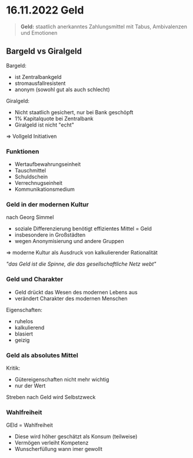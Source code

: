 # 16.11.2022 Geld

> **Geld:** staatlich anerkanntes Zahlungsmittel mit Tabus, Ambivalenzen und Emotionen

## Bargeld vs Giralgeld

Bargeld:

- ist Zentralbankgeld
- stromausfallresistent
- anonym (sowohl gut als auch schlecht)

Giralgeld:

- Nicht staatlich gesichert, nur bei Bank geschöpft
- 1% Kapitalquote bei Zentralbank
- Giralgeld ist nicht "echt"

=> Vollgeld Initiativen

### Funktionen

- Wertaufbewahrungseinheit
- Tauschmittel
- Schuldschein
- Verrechnugseinheit
- Kommunikationsmedium



### Geld in der modernen Kultur

nach Georg Simmel

- soziale Differenzierung benötigt effizientes Mittel = Geld
- insbesondere in Großstädten 
- wegen Anonymisierung und andere Gruppen

=> moderne Kultur als Ausdruck von kalkulierender Rationalität

*"das Geld ist die Spinne, die das gesellschaftliche Netz webt"*

### Geld und Charakter

- Geld drückt das Wesen des modernen Lebens aus
- verändert Charakter des modernen Menschen

Eigenschaften:

- ruhelos
- kalkulierend
- blasiert
- geizig

### Geld als absolutes Mittel

Kritik:

- Gütereigenschaften nicht mehr wichtig 
- nur der Wert

Streben nach Geld wird Selbstzweck

### Wahlfreiheit

GEld = Wahlfreiheit

- Diese wird höher geschätzt als Konsum (teilweise)
- Vermögen verleiht Kompetenz
- Wunscherfüllung wann imer gewollt

